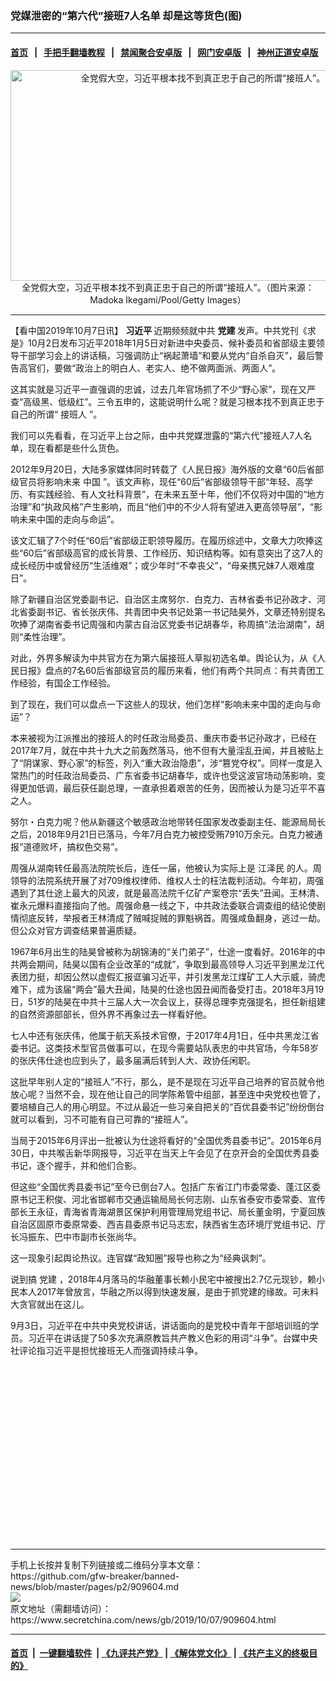 ### 党媒泄密的“第六代”接班7人名单 却是这等货色(图)
------------------------

#### [首页](https://github.com/gfw-breaker/banned-news/blob/master/README.md) &nbsp;&nbsp;|&nbsp;&nbsp; [手把手翻墙教程](https://github.com/gfw-breaker/guides/wiki) &nbsp;&nbsp;|&nbsp;&nbsp; [禁闻聚合安卓版](https://github.com/gfw-breaker/bn-android) &nbsp;&nbsp;|&nbsp;&nbsp; [网门安卓版](https://github.com/oGate2/oGate) &nbsp;&nbsp;|&nbsp;&nbsp; [神州正道安卓版](https://github.com/SzzdOgate/update) 



<div class="article_right" style="fone-color:#000">
 <p style="text-align:center">
  <img alt="全党假大空，习近平根本找不到真正忠于自己的所谓“接班人”。" src="http://img2.secretchina.com/pic/2019/9-27/p2527092a380620540-ss.jpg" style="height:337px; width:600px"/>
  <br>
   全党假大空，习近平根本找不到真正忠于自己的所谓“接班人”。（图片来源：Madoka Ikegami/Pool/Getty Images）
   <span id="hideid" name="hideid" style="color:red;display:none;">
    <span href="https://www.secretchina.com">
    </span>
   </span>
  </br>
 </p>
 <div id="txt-mid1-t21-2017">
  

---


  </div>
 </div>
 <p>
  【看中国2019年10月7日讯】
  <strong>
   <span href="https://www.secretchina.com/news/gb/tag/习近平" target="_blank">
    习近平
   </span>
  </strong>
  近期频频就中共
  <strong>
   党建
  </strong>
  发声。中共党刊《求是》10月2日发布习近平2018年1月5日对新进中央委员、候补委员和省部级主要领导干部学习会上的讲话稿，习强调防止“祸起萧墙”和要从党内“自杀自灭”，最后警告高官们，要做“政治上的明白人、老实人、绝不做两面派、两面人”。
  <span id="hideid" name="hideid" style="color:red;display:none;">
   <span href="https://www.secretchina.com">
   </span>
  </span>
 </p>
 <p>
  这其实就是习近平一直强调的忠诚，过去几年官场抓了不少“野心家”，现在又严查“高级黑、低级红”。三令五申的，这能说明什么呢？就是习根本找不到真正忠于自己的所谓“
  <span href="https://www.secretchina.com/news/gb/tag/接班人" target="_blank">
   接班人
  </span>
  ”。
 </p>
 <p>
  我们可以先看看，在习近平上台之际，由中共党媒泄露的“第六代”接班人7人名单，现在看都是些什么货色。
 </p>
 <p>
  2012年9月20日，大陆多家媒体同时转载了《人民日报》海外版的文章“60后省部级官员将影响未来
  <span href="https://www.secretchina.com" target="_blank">
   中国
  </span>
  ”。该文声称，现任“60后”省部级领导干部“年轻、高学历、有实践经验、有人文社科背景”，在未来五至十年，他们不仅将对中国的“地方治理”和“执政风格”产生影响，而且“他们中的不少人将有望进入更高领导层”，“影响未来中国的走向与命运”。
 </p>
 <p>
  该文汇辑了7个时任“60后”省部级正职领导履历。在履历综述中，文章大力吹捧这些“60后”省部级高官的成长背景、工作经历、知识结构等。如有意突出了这7人的成长经历中或曾经历“生活维艰”；或少年时“不幸丧父”，“母亲携兄妹7人艰难度日”。
 </p>
 <p>
  除了新疆自治区党委副书记、自治区主席努尔．白克力、吉林省委书记孙政才、河北省委副书记、省长张庆伟、共青团中央书记处第一书记陆昊外，文章还特别提名吹捧了湖南省委书记周强和内蒙古自治区党委书记胡春华，称周搞“法治湖南”，胡则“柔性治理”。
 </p>
 <p>
  对此，外界多解读为中共官方在为第六届接班人草拟初选名单。舆论认为，从《人民日报》盘点的7名60后省部级官员的履历来看，他们有两个共同点：有共青团工作经验，有国企工作经验。
 </p>
 <p>
  到了现在，我们可以盘点一下这些人的现状，他们怎样“影响未来中国的走向与命运”？
 </p>
 <p>
  本来被视为江派推出的接班人的时任政治局委员、重庆市委书记孙政才，已经在2017年7月，就在中共十九大之前轰然落马，他不但有大量淫乱丑闻，并且被贴上了“阴谋家、野心家”的标签，列入“重大政治隐患”，涉“篡党夺权”。同样一度是入常热门的时任政治局委员、广东省委书记胡春华，或许也受这波官场动荡影响，变得更加低调，最后获任副总理，一直承担着艰苦的任务，因而被认为是习近平不喜之人。
 </p>
 <p>
  努尔・白克力呢？他从新疆这个敏感政治地带转任国家发改委副主任、能源局局长之后，2018年9月21日已落马，今年7月白克力被控受贿7910万余元。白克力被通报“道德败坏，搞权色交易”。
 </p>
 <p>
  周强从湖南转任最高法院院长后，连任一届，他被认为实际上是
  <span href="https://www.secretchina.com/news/gb/tag/江泽民" target="_blank">
   江泽民
  </span>
  的人。周领导的法院系统开展了对709维权律师、维权人士的枉法裁判活动。今年初，周强遇到了其仕途上最大的风波，就是最高法院千亿矿产案卷宗“丢失”丑闻。王林清、崔永元爆料直接指向了他。周强命悬一线之下，中共政法委联合调查组的结论使剧情彻底反转，举报者王林清成了贼喊捉贼的罪魁祸首。周强咸鱼翻身，逃过一劫。但公众对官方调查结果普遍质疑。
 </p>
 <p>
  1967年6月出生的陆昊曾被称为胡锦涛的“关门弟子”，仕途一度看好。2016年的中共两会期间，陆昊以国有企业改革的“成就”，争取到最高领导人习近平到黑龙江代表团力挺，却因公然以虚假汇报诓骗习近平，并引发黑龙江煤矿工人大示威，骑虎难下，成为该届“两会”最大丑闻，陆昊的仕途也因丑闻而备受打击。2018年3月19日，51岁的陆昊在中共十三届人大一次会议上，获得总理李克强提名，担任新组建的自然资源部部长，但外界不再象过去一样看好他。
 </p>
 <p>
  七人中还有张庆伟，他属于航天系技术官僚，于2017年4月1日，任中共黑龙江省委书记。这类技术型官员做事可以，在现今需要站队表忠的中共官场，今年58岁的张庆伟仕途也应到头了，最多届满后转到人大、政协任闲职。
 </p>
 <p>
  这批早年别人定的“接班人”不行，那么，是不是现在习近平自己培养的官员就令他放心呢？当然不会，现在他让自己的同学陈希管中组部，甚至连中央党校也管了，要培植自己人的用心明显。不过从最近一些习亲自把关的“百优县委书记”纷纷倒台就可以看到，习不可能有自己可靠的“接班人”。
 </p>
 <p>
  当局于2015年6月评出一批被认为仕途将看好的“全国优秀县委书记”。2015年6月30日，中共喉舌新华网报导，习近平在当天上午会见了在京开会的全国优秀县委书记，逐个握手，并和他们合影。
 </p>
 <p>
  但这些“全国优秀县委书记”至今已倒台7人。包括广东省江门市委常委、蓬江区委原书记王积俊、河北省邯郸市交通运输局局长何志刚、山东省泰安市委常委、宣传部长王永征，青海省青海湖景区保护利用管理局党组书记、局长董金明，宁夏回族自治区固原市委原常委、西吉县委原书记马志宏，陕西省生态环境厅党组书记、厅长冯振东、巴中市副市长张尚华。
 </p>
 <p>
  这一现象引起舆论热议。连官媒“政知圈”报导也称之为“经典讽刺”。
 </p>
 <p>
  说到搞
  <span href="https://www.secretchina.com/news/gb/tag/党建" target="_blank">
   党建
  </span>
  ，2018年4月落马的华融董事长赖小民宅中被搜出2.7亿元现钞，赖小民本人2017年曾放言，华融之所以得到快速发展，是由于抓党建的缘故。可未料大贪官就出在这儿。
 </p>
 <p>
  9月3日，习近平在中共中央党校讲话，讲话面向的是党校中青年干部培训班的学员。习近平在讲话提了50多次充满原教旨共产教义色彩的用词“斗争”。台媒中央社评论指习近平是担忧接班无人而强调持续斗争。
  <center>
   <div>
    <div id="txt-mid2-t22-2017" style="display: block;  height: 280px;  overflow: hidden;">
     <div id="SC-21">
     </div>
    </div>
   </div>
  </center>
 </p>
</div>

<hr/>
手机上长按并复制下列链接或二维码分享本文章：<br/>
https://github.com/gfw-breaker/banned-news/blob/master/pages/p2/909604.md <br/>
<a href='https://github.com/gfw-breaker/banned-news/blob/master/pages/p2/909604.md'><img src='https://github.com/gfw-breaker/banned-news/blob/master/pages/p2/909604.md.png'/></a> <br/>
原文地址（需翻墙访问）：https://www.secretchina.com/news/gb/2019/10/07/909604.html


------------------------
#### [首页](https://github.com/gfw-breaker/banned-news/blob/master/README.md) &nbsp;|&nbsp; [一键翻墙软件](https://github.com/gfw-breaker/nogfw/blob/master/README.md) &nbsp;| [《九评共产党》](https://github.com/gfw-breaker/9ping.md/blob/master/README.md#九评之一评共产党是什么) | [《解体党文化》](https://github.com/gfw-breaker/jtdwh.md/blob/master/README.md) | [《共产主义的终极目的》](https://github.com/gfw-breaker/gczydzjmd.md/blob/master/README.md)


<img src='http://gfw-breaker.win/banned-news/pages/p2/909604.md' width='0px' height='0px'/>